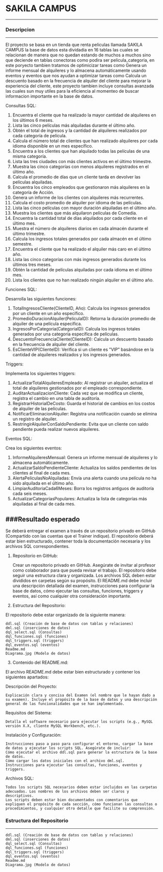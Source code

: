# SAKILA CAMPUS
---

### Descripcion
---
El proyecto se basa en un tienda que renta peliculas llamada SAKILA CAMPUS
la base de datos esta dividadia en 16 tablas las cuales se relacionan
de manera que no quedan estando de muchos a muchos sino que deciende en
tablas conectoras como podira ser pelicula_categoria,
en este poryecto tambien tratamos de optimicizar tareas como Genera un informe mensual
de alquileres y lo almacena automáticamente usando eventos y eventos que nos ayudan a optimizar
tareas como Calcula un descuento basado en la frecuencia de alquiler del cliente para mejorar
la experiencia del cliente, este proyecto tambien incluye consultas avanzada las cuales sun muy utiles
para la eficiencia al momenteo de buscar informacion importante en la base de datos.

Consultas SQL:

  1.  Encuentra el cliente que ha realizado la mayor cantidad de alquileres en los últimos 6 meses.
  2.  Lista las cinco películas más alquiladas durante el último año.
  3.  Obtén el total de ingresos y la cantidad de alquileres realizados por cada categoría de película.
  4.  Calcula el número total de clientes que han realizado alquileres por cada idioma disponible en un mes específico.
  5.  Encuentra a los clientes que han alquilado todas las películas de una misma categoría.
  6.  Lista las tres ciudades con más clientes activos en el último trimestre.
  7.  Muestra las cinco categorías con menos alquileres registrados en el último año.
  8.  Calcula el promedio de días que un cliente tarda en devolver las películas alquiladas.
  9.  Encuentra los cinco empleados que gestionaron más alquileres en la categoría de Acción.
  10.  Genera un informe de los clientes con alquileres más recurrentes.
  11.  Calcula el costo promedio de alquiler por idioma de las películas.
  12.  Lista las cinco películas con mayor duración alquiladas en el último año.
  13.  Muestra los clientes que más alquilaron películas de Comedia.
  14.  Encuentra la cantidad total de días alquilados por cada cliente en el último mes.
  15.  Muestra el número de alquileres diarios en cada almacén durante el último trimestre.
  16.  Calcula los ingresos totales generados por cada almacén en el último semestre.
  17.  Encuentra el cliente que ha realizado el alquiler más caro en el último año.
  18.  Lista las cinco categorías con más ingresos generados durante los últimos tres meses.
  19.  Obtén la cantidad de películas alquiladas por cada idioma en el último mes.
  20.  Lista los clientes que no han realizado ningún alquiler en el último año.

Funciones SQL:

Desarrolla las siguientes funciones:

  1.  TotalIngresosCliente(ClienteID, Año): Calcula los ingresos generados por un cliente en un año específico.
  2.  PromedioDuracionAlquiler(PeliculaID): Retorna la duración promedio de alquiler de una película específica.
  3.  IngresosPorCategoria(CategoriaID): Calcula los ingresos totales generados por una categoría específica de películas.
  4.  DescuentoFrecuenciaCliente(ClienteID): Calcula un descuento basado en la frecuencia de alquiler del cliente.
  5.  EsClienteVIP(ClienteID): Verifica si un cliente es "VIP" basándose en la cantidad de alquileres realizados y los ingresos generados.

Triggers:

Implementa los siguientes triggers:

   1. ActualizarTotalAlquileresEmpleado: Al registrar un alquiler, actualiza el total de alquileres gestionados por el empleado correspondiente.
   2. AuditarActualizacionCliente: Cada vez que se modifica un cliente, registra el cambio en una tabla de auditoría.
   3. RegistrarHistorialDeCosto: Guarda el historial de cambios en los costos de alquiler de las películas.
   4. NotificarEliminacionAlquiler: Registra una notificación cuando se elimina un registro de alquiler.
   5. RestringirAlquilerConSaldoPendiente: Evita que un cliente con saldo pendiente pueda realizar nuevos alquileres.

Eventos SQL:

Crea los siguientes eventos:

   1. InformeAlquileresMensual: Genera un informe mensual de alquileres y lo almacena automáticamente.
   2. ActualizarSaldoPendienteCliente: Actualiza los saldos pendientes de los clientes al final de cada mes.
   3. AlertaPeliculasNoAlquiladas: Envía una alerta cuando una película no ha sido alquilada en el último año.
   4. LimpiarAuditoriaCada6Meses: Borra los registros antiguos de auditoría cada seis meses.
   5. ActualizarCategoriasPopulares: Actualiza la lista de categorías más alquiladas al final de cada mes.

###Resultado esperado
---

Se deberá entregar el examen a través de un repositorio privado en GitHub (Compartido con las cuentas que el Trainer indique). El repositorio deberá estar bien estructurado, contener toda la documentación necesaria y los archivos SQL correspondientes.


1. Repositorio en GitHub:


    Crear un repositorio privado en GitHub. Asegúrate de invitar al profesor como colaborador para que pueda revisar el trabajo.
    El repositorio debe seguir una estructura clara y organizada. Los archivos SQL deben estar divididos en carpetas según su propósito.
    El README.md debe incluir una descripción detallada del examen, instrucciones para configurar la base de datos, cómo ejecutar las consultas, funciones, triggers y eventos, así como cualquier otra consideración importante.


2. Estructura del Repositorio:


El repositorio debe estar organizado de la siguiente manera:

    ddl.sql (Creación de base de datos con tablas y relaciones)
    dml.sql (inserciones de datos)
    dql_select.sql (Consultas)
    dql_funciones.sql (funciones)
    dql_triggers.sql (triggers)
    dql_eventos.sql (eventos)
    Readme.md
    Diagrama.jpg (Modelo de datos)


3. Contenido del README.md:


El archivo README.md debe estar bien estructurado y contener los siguientes apartados:


Descripción del Proyecto:

    Explicación clara y concisa del Examen (el nombre que le hayan dado a su examen). Incluye el propósito de la base de datos y una descripción general de las funcionalidades que se han implementado.


Requisitos del Sistema:

    Detalla el software necesario para ejecutar los scripts (e.g., MySQL versión X.X, cliente MySQL Workbench, etc.).


Instalación y Configuración:

    Instrucciones paso a paso para configurar el entorno, cargar la base de datos y ejecutar los scripts SQL. Asegúrate de incluir:
    Cómo ejecutar el archivo ddl.sql para generar la estructura de la base de datos.
    Cómo cargar los datos iniciales con el archivo dml.sql.
    Instrucciones para ejecutar las consultas, funciones, eventos y triggers.


Archivos SQL:

    Todos los scripts SQL necesarios deben estar incluidos en las carpetas adecuadas. Los nombres de los archivos deben ser claros y descriptivos.
    Los scripts deben estar bien documentados con comentarios que expliquen el propósito de cada sección, cómo funcionan las consultas o procedimientos, y cualquier otro detalle que facilite su comprensión.


### Estructura del Repositorio
---
    ddl.sql (Creación de base de datos con tablas y relaciones)
    dml.sql (inserciones de datos)
    dql_select.sql (Consultas)
    dql_funciones.sql (funciones)
    dql_triggers.sql (triggers)
    dql_eventos.sql (eventos)
    Readme.md
    Diagrama.jpg (Modelo de datos)
